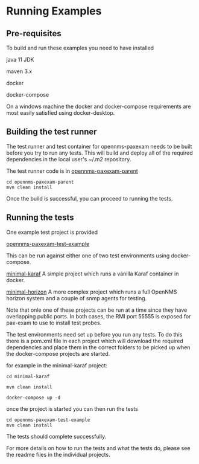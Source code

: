# Running Examples

## Pre-requisites

To build and run these examples you need to have installed

java 11 JDK

maven 3.x

docker

docker-compose

On a windows machine the docker and docker-compose requirements are most easily satisfied using docker-desktop.

## Building the test runner

The test runner and test container for opennms-paxexam needs to be built before you try to run any tests.
This will build and deploy all of the required dependencies in the local user's ~/.m2  repository.

The test runner code is in [opennms-paxexam-parent](../opennms-paxexam-parent) 

```
cd opennms-paxexam-parent
mvn clean install
```
Once the build is successful, you can proceed to running the tests.

## Running the tests

One example test project is provided 

[opennms-paxexam-test-example](../opennms-paxexam-test-example)

This can be run against either one of two test environments using docker-compose.

[minimal-karaf](../minimal-karaf)
A simple project which runs a vanilla Karaf container in docker.

[minimal-horizon](../minimal-horizon)
A more complex project which runs a full OpenNMS horizon system and a couple of snmp agents for testing.

Note that onle one of these projects can be run at a time since they have overlapping public ports. 
In both cases, the RMI port 55555 is exposed for pax-exam to use to install test probes. 

The test environments need set up before you run any tests.
To do this there is a pom.xml file in each project which will download the required dependencies and place them in the correct folders to be picked up when the docker-compose projects are started.

for example in the minimal-karaf project:

```
cd minimal-karaf

mvn clean install

docker-compose up -d
```

once the project is started you can then run the tests 

```
cd opennms-paxexam-test-example
mvn clean install
```
The tests should complete successfully. 

For more details on how to run the tests and what the tests do, please see the readme files in the individual projects.



